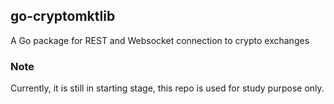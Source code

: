 ## go-cryptomktlib
A Go package for REST and Websocket connection to crypto exchanges

### Note
Currently, it is still in starting stage, this repo is used for study purpose only.